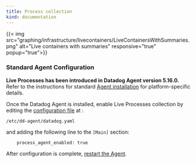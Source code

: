 ```yaml
---
title: Process collection
kind: documentation
---
```


{{< img src="graphing/infrastructure/livecontainers/LiveContainersWithSummaries.png" alt="Live containers with summaries" responsive="true" popup="true">}} 

### Standard Agent Configuration

**Live Processes has been introduced in Datadog Agent version 5.16.0.**  
Refer to the instructions for standard [Agent installation](https://app.datadoghq.com/account/settings#agent) for platform-specific details.

Once the Datadog Agent is installed, enable Live Processes collection by editing the [configuration file](/agent/#configuration-file) at :

```
/etc/dd-agent/datadog.yaml
```

and adding the following line to the `[Main]` section:
```
    process_agent_enabled: true
```

After configuration is complete, [restart the Agent](/agent/#start-stop-restart-the-agent).  